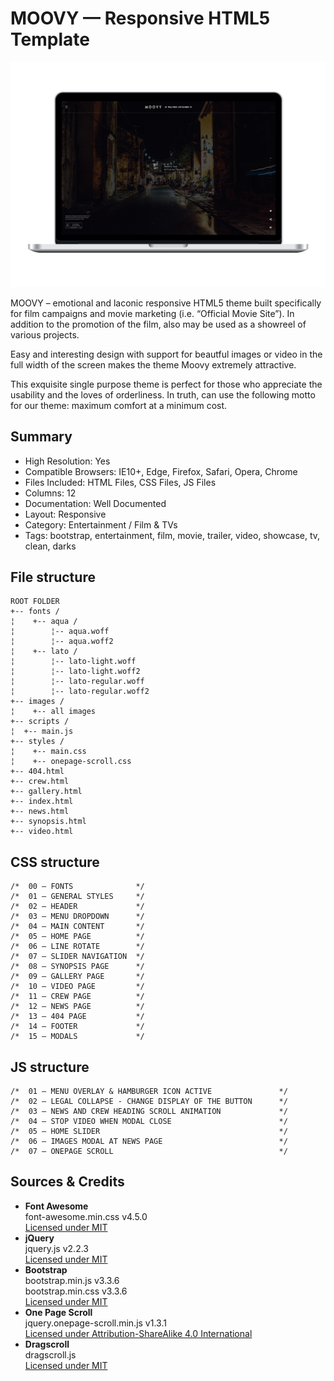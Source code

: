 # MOOVY — Responsive HTML5 Template

[![MOOVY](dev/preview/preview-1.png)](http://rogatnev.ru/moovy/html/)

MOOVY – emotional and laconic responsive HTML5 theme built specifically for film campaigns and movie marketing (i.e. “Official Movie Site”). In addition to the promotion of the film, also may be used as a showreel of various projects.

Easy and interesting design with support for beautful images or video in the full width of the screen makes the theme Moovy extremely attractive.

This exquisite single purpose theme is perfect for those who appreciate the usability and the loves of orderliness. In truth, can use the following motto for our theme: maximum comfort at a minimum cost.

## Summary
* High Resolution: Yes
* Compatible Browsers: IE10+, Edge, Firefox, Safari, Opera, Chrome
* Files Included: HTML Files, CSS Files, JS Files
* Columns: 12
* Documentation: Well Documented
* Layout: Responsive
* Category: Entertainment / Film & TVs
* Tags: bootstrap, entertainment, film, movie, trailer, video, showcase, tv, clean, darks

## File structure
    ROOT FOLDER
    +-- fonts /
    ¦    +-- aqua /
    ¦        ¦-- aqua.woff
    ¦        ¦-- aqua.woff2
    ¦    +-- lato /
    ¦        ¦-- lato-light.woff
    ¦        ¦-- lato-light.woff2
    ¦        ¦-- lato-regular.woff
    ¦        ¦-- lato-regular.woff2
    +-- images /
    ¦    +-- all images
    +-- scripts /
    ¦  +-- main.js
    +-- styles /
    ¦    +-- main.css
    ¦    +-- onepage-scroll.css
    +-- 404.html
    +-- crew.html
    +-- gallery.html
    +-- index.html
    +-- news.html
    +-- synopsis.html
    +-- video.html

## CSS structure
    /*  00 — FONTS              */
    /*  01 — GENERAL STYLES     */
    /*  02 — HEADER             */
    /*  03 — MENU DROPDOWN      */
    /*  04 — MAIN CONTENT       */
    /*  05 — HOME PAGE          */
    /*  06 — LINE ROTATE        */
    /*  07 — SLIDER NAVIGATION  */
    /*  08 — SYNOPSIS PAGE      */
    /*  09 — GALLERY PAGE       */
    /*  10 — VIDEO PAGE         */
    /*  11 — CREW PAGE          */
    /*  12 — NEWS PAGE          */
    /*  13 — 404 PAGE           */
    /*  14 — FOOTER             */
    /*  15 — MODALS             */

## JS structure
    /*  01 — MENU OVERLAY & HAMBURGER ICON ACTIVE               */
    /*  02 — LEGAL COLLAPSE - CHANGE DISPLAY OF THE BUTTON      */
    /*  03 — NEWS AND CREW HEADING SCROLL ANIMATION             */
    /*  04 — STOP VIDEO WHEN MODAL CLOSE                        */
    /*  05 — HOME SLIDER                                        */
    /*  06 — IMAGES MODAL AT NEWS PAGE                          */
    /*  07 — ONEPAGE SCROLL                                     */

## Sources & Credits
* <strong>Font Awesome</strong>  
		font-awesome.min.css v4.5.0  
		[Licensed under MIT](http://fontawesome.io/license/)
* <strong>jQuery</strong>  
		jquery.js v2.2.3  
		[Licensed under MIT](https://jquery.org/license/)
* <strong>Bootstrap</strong>  
		bootstrap.min.js v3.3.6  
		bootstrap.min.css v3.3.6  
		[Licensed under MIT](https://github.com/twbs/bootstrap/blob/master/LICENSE)
* <strong>One Page Scroll</strong>  
		jquery.onepage-scroll.min.js v1.3.1  
		[Licensed under Attribution-ShareAlike 4.0 International](https://github.com/peachananr/onepage-scroll/blob/master/README.md)
* <strong>Dragscroll</strong>  
		dragscroll.js  
		[Licensed under MIT](https://github.com/asvd/dragscroll/blob/master/LICENSE)
